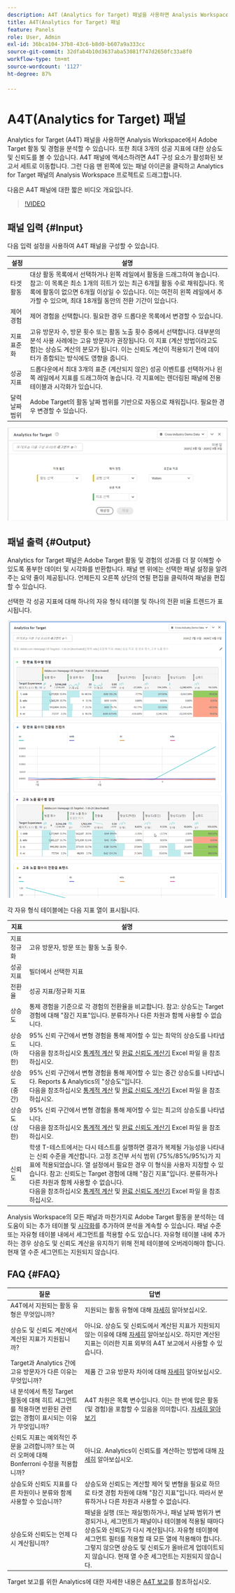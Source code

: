 ```yaml
---
description: A4T (Analytics for Target) 패널을 사용하면 Analysis Workspace에서 Adobe Target 활동 및 경험을 분석할 수 있습니다.
title: A4T(Analytics for Target) 패널
feature: Panels
role: User, Admin
exl-id: 36bca104-37b8-43c6-b8d0-b607a9a333cc
source-git-commit: 32dfab4b10d3637aba53081f747d2650fc33a8f0
workflow-type: tm+mt
source-wordcount: '1127'
ht-degree: 87%

---
```


# A4T(Analytics for Target) 패널

Analytics for Target (A4T) 패널을 사용하면 Analysis Workspace에서 Adobe Target 활동 및 경험을 분석할 수 있습니다. 또한 최대 3개의 성공 지표에 대한 상승도 및 신뢰도를 볼 수 있습니다. A4T 패널에 액세스하려면 A4T 구성 요소가 활성화된 보고서 세트로 이동합니다. 그런 다음 맨 왼쪽에 있는 패널 아이콘을 클릭하고 Analytics for Target 패널의 Analysis Workspace 프로젝트로 드래그합니다.

다음은 A4T 패널에 대한 짧은 비디오 개요입니다.

>[!VIDEO](https://video.tv.adobe.com/v/37247/?quality=12)

## 패널 입력 {#Input}

다음 입력 설정을 사용하여 A4T 패널을 구성할 수 있습니다.

| 설정 | 설명 |
|---|---|
| 타겟 활동 | 대상 활동 목록에서 선택하거나 왼쪽 레일에서 활동을 드래그하여 놓습니다. 참고: 이 목록은 최소 1개의 히트가 있는 최근 6개월 활동 수로 채워집니다. 목록에 활동이 없으면 6개월 이상일 수 있습니다. 이는 여전히 왼쪽 레일에서 추가할 수 있으며, 최대 18개월 동안의 전환 기간이 있습니다. |
| 제어 경험 | 제어 경험을 선택합니다. 필요한 경우 드롭다운 목록에서 변경할 수 있습니다. |
| 지표 표준화 | 고유 방문자 수, 방문 횟수 또는 활동 노출 횟수 중에서 선택합니다. 대부분의 분석 사용 사례에는 고유 방문자가 권장됩니다. 이 지표 (계산 방법이라고도 함)는 상승도 계산의 분모가 됩니다. 이는 신뢰도 계산이 적용되기 전에 데이터가 종합되는 방식에도 영향을 줍니다. |
| 성공 지표 | 드롭다운에서 최대 3개의 표준 (계산되지 않은) 성공 이벤트를 선택하거나 왼쪽 레일에서 지표를 드래그하여 놓습니다. 각 지표에는 렌더링된 패널에 전용 테이블과 시각화가 있습니다. |
| 달력 날짜 범위 | Adobe Target의 활동 날짜 범위를 기반으로 자동으로 채워집니다. 필요한 경우 변경할 수 있습니다. |

![패널 빌더](assets/a4t-panel-builder2.png)

## 패널 출력 {#Output}

Analytics for Target 패널은 Adobe Target 활동 및 경험의 성과를 더 잘 이해할 수 있도록 풍부한 데이터 및 시각화를 반환합니다. 패널 맨 위에는 선택한 패널 설정을 알려 주는 요약 줄이 제공됩니다. 언제든지 오른쪽 상단의 연필 편집을 클릭하여 패널을 편집할 수 있습니다.

선택한 각 성공 지표에 대해 하나의 자유 형식 테이블 및 하나의 전환 비율 트렌드가 표시됩니다.

![렌더링됨](assets/a4t-rendered.png)

각 자유 형식 테이블에는 다음 지표 열이 표시됩니다.

| 지표 | 설명 |
|---|---|
| 지표 정규화 | 고유 방문자, 방문 또는 활동 노출 횟수. |
| 성공 지표 | 빌더에서 선택한 지표 |
| 전환율 | 성공 지표/정규화 지표 |
| 상승도 | 통제 경험을 기준으로 각 경험의 전환율을 비교합니다. 참고: 상승도는 Target 경험에 대해 &quot;잠긴 지표&quot;입니다. 분류하거나 다른 차원과 함께 사용할 수 없습니다. |
| 상승도 (하한) | 95% 신뢰 구간에서 변형 경험을 통해 제어할 수 있는 최악의 상승도를 나타냅니다.<br>다음을 참조하십시오 [통계적 계산](https://experienceleague.adobe.com/docs/target/using/reports/statistical-methodology/statistical-calculations.html?lang=en) 및 [완료 신뢰도 계산기](https://experienceleague.adobe.com/docs/target/assets/complete_confidence_calculator.xlsx?lang=en) Excel 파일 을 참조하십시오. |
| 상승도 (중간) | 95% 신뢰 구간에서 변형 경험을 통해 제어할 수 있는 중간 상승도를 나타냅니다. Reports &amp; Analytics의 &quot;상승도&quot;입니다.<br>다음을 참조하십시오 [통계적 계산](https://experienceleague.adobe.com/docs/target/using/reports/statistical-methodology/statistical-calculations.html?lang=en) 및 [완료 신뢰도 계산기](https://experienceleague.adobe.com/docs/target/assets/complete_confidence_calculator.xlsx?lang=en) Excel 파일 을 참조하십시오. |
| 상승도 (상한) | 95% 신뢰 구간에서 변형 경험을 통해 제어할 수 있는 최고의 상승도를 나타냅니다.<br>다음을 참조하십시오 [통계적 계산](https://experienceleague.adobe.com/docs/target/using/reports/statistical-methodology/statistical-calculations.html?lang=en) 및 [완료 신뢰도 계산기](https://experienceleague.adobe.com/docs/target/assets/complete_confidence_calculator.xlsx?lang=en) Excel 파일 을 참조하십시오. |
| 신뢰도 | 학생 T-테스트에서는 다시 테스트를 실행하면 결과가 복제될 가능성을 나타내는 신뢰 수준을 계산합니다. 고정 조건부 서식 범위 (75%/85%/95%)가 지표에 적용되었습니다. 열 설정에서 필요한 경우 이 형식을 사용자 지정할 수 있습니다. 참고: 신뢰도는 Target 경험에 대해 &quot;잠긴 지표&quot;입니다. 분류하거나 다른 차원과 함께 사용할 수 없습니다.<br>다음을 참조하십시오 [통계적 계산](https://experienceleague.adobe.com/docs/target/using/reports/statistical-methodology/statistical-calculations.html?lang=en) 및 [완료 신뢰도 계산기](https://experienceleague.adobe.com/docs/target/assets/complete_confidence_calculator.xlsx?lang=en) Excel 파일 을 참조하십시오. |

Analysis Workspace의 모든 패널과 마찬가지로 Adobe Target 활동을 분석하는 데 도움이 되는 추가 테이블 및 [시각화](https://experienceleague.adobe.com/docs/analytics/analyze/analysis-workspace/visualizations/freeform-analysis-visualizations.html?lang=ko-KR)를 추가하여 분석을 계속할 수 있습니다. 패널 수준 또는 자유형 테이블 내에서 세그먼트를 적용할 수도 있습니다. 자유형 테이블 내에 추가하는 경우 상승도 및 신뢰도 계산을 유지하기 위해 전체 테이블에 오버레이해야 합니다. 현재 열 수준 세그먼트는 지원되지 않습니다.

## FAQ {#FAQ}

| 질문 | 답변 |
|---|---|
| A4T에서 지원되는 활동 유형은 무엇입니까? | 지원되는 활동 유형에 대해 [자세히](https://experienceleague.adobe.com/docs/target/using/integrate/a4t/a4t-faq/a4t-faq-activity-setup.html?lang=ko-KR) 알아보십시오. |
| 상승도 및 신뢰도 계산에서 계산된 지표가 지원됩니까? | 아니요. 상승도 및 신뢰도에서 계산된 지표가 지원되지 않는 이유에 대해 [자세히](https://experienceleague.adobe.com/docs/target/using/integrate/a4t/a4t-faq/a4t-faq-lift-and-confidence.html?lang=ko-KR) 알아보십시오. 하지만 계산된 지표는 이러한 지표 외부의 A4T 보고에서 사용할 수 있습니다. |
| Target과 Analytics 간에 고유 방문자가 다른 이유는 무엇입니까? | 제품 간 고유 방문자 차이에 대해 [자세히](https://experienceleague.adobe.com/docs/target/using/integrate/a4t/a4t-faq/a4t-faq-viewing-reports.html?lang=ko-KR) 알아보십시오. |
| 내 분석에서 특정 Target 활동에 대해 히트 세그먼트를 적용하면 반환된 관련 없는 경험이 표시되는 이유가 무엇입니까? | A4T 차원은 목록 변수입니다. 이는 한 번에 많은 활동 (및 경험)을 포함할 수 있음을 의미합니다. [자세히 알아보기](https://experienceleague.adobe.com/docs/target/using/integrate/a4t/a4t-faq/a4t-faq-viewing-reports.html?lang=ko-KR) |
| 신뢰도 지표는 예외적인 주문을 고려합니까? 또는 여러 오퍼에 대해 Bonferroni 수정을 적용합니까? | 아니요. Analytics이 신뢰도를 계산하는 방법에 대해 [자세히](https://experienceleague.adobe.com/docs/target/using/integrate/a4t/a4t-faq/a4t-faq-lift-and-confidence.html?lang=ko-KR) 알아보십시오. |
| 상승도와 신뢰도 지표를 다른 차원이나 분류와 함께 사용할 수 있습니까? | 상승도와 신뢰도는 계산할 제어 및 변형을 필요로 하므로 타겟 경험 차원에 대해 &quot;잠긴 지표&quot;입니다. 따라서 분류하거나 다른 차원과 사용할 수 없습니다. |
| 상승도와 신뢰도는 언제 다시 계산됩니까? | 패널을 실행 (또는 재실행)하거나, 패널 날짜 범위가 변경되거나, 세그먼트가 패널이나 테이블에 적용될 때마다 상승도와 신뢰도가 다시 계산됩니다. 자유형 테이블에 세그먼트 필터를 적용할 때 모든 열에 적용해야 합니다. 그렇지 않으면 상승도 및 신뢰도가 올바르게 업데이트되지 않습니다. 현재 열 수준 세그먼트는 지원되지 않습니다. |

Target 보고를 위한 Analytics에 대한 자세한 내용은 [A4T 보고](https://experienceleague.adobe.com/docs/target/using/integrate/a4t/reporting.html?lang=ko-KR)를 참조하십시오.
